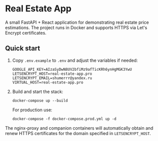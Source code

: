 # Real Estate App

A small FastAPI + React application for demonstrating real estate price estimations.
The project runs in Docker and supports HTTPS via Let's Encrypt certificates.

## Quick start

1. Copy `.env.example` to `.env` and adjust the variables if needed:
   ```
   GOOGLE_API_KEY=AIzaSyDwN8UV2bfiMz9afTicKRh6ynHgMGK3YwU
   LETSENCRYPT_HOST=real-estate-app.pro
   LETSENCRYPT_EMAIL=shumerrr@yandex.ru
   VIRTUAL_HOST=real-estate-app.pro
   ```
2. Build and start the stack:
   ```
   docker-compose up --build
   ```
   For production use:
   ```
   docker-compose -f docker-compose.prod.yml up -d
   ```

The nginx-proxy and companion containers will automatically obtain and renew HTTPS certificates for the domain specified in `LETSENCRYPT_HOST`.
